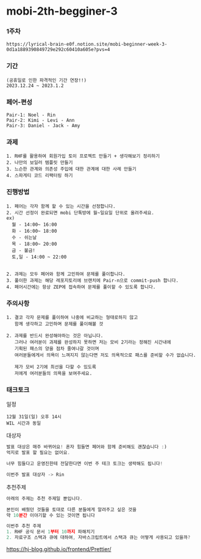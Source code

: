 # mobi-2th-begginer-3

### 1주차

```
https://lyrical-brain-e0f.notion.site/mobi-beginner-week-3-0d1a1889390849729e292c60410a605e?pvs=4
```

### 기간

```
(공휴일로 인한 파격적인 기간 연장!!)
2023.12.24 ~ 2023.1.2
```

### 페어-편성

```
Pair-1: Noel - Rin
Pair-2: Kimi - Levi - Ann
Pair-3: Daniel - Jack - Amy
```

### 과제

```
1. RHF를 활용하여 회원가입 토이 프로젝트 만들기 + 생각해보기 정리하기
2. 나만의 보일러 템플릿 만들기
3. 느슨한 관계와 의존성 주입에 대한 관계에 대한 사례 만들기
4. 스파게티 코드 리팩터링 하기
```

### 진행방법

```
1. 페어는 각자 함께 할 수 있는 시간을 선정합니다.
2. 시간 선정이 완료되면 mobi 단톡방에 월~일요일 단위로 올려주세요.
ex)
  월 - 14:00~ 16:00
  화 - 16:00~ 18:00
  수 - 쉬는날
  목 - 18:00~ 20:00
  금 - 불금!
  토,일 - 14:00 ~ 22:00


2. 과제는 모두 페어와 함께 고민하여 문제를 풀이합니다.
3. 풀이한 과제는 해당 레포지토리에 브랜치에 Pair-n으로 commit-push 합니다.
4. 페어시간에는 항상 ZEP에 접속하여 문제를 풀이할 수 있도록 합니다.
```

### 주의사항

```
1. 결코 각자 문제를 풀이하여 나중에 비교하는 형태로하지 않고
   함께 생각하고 고민하며 문제를 풀이해볼 것

2. 과제를 반드시 완성해야하는 것은 아닙니다.
   그러나 여러분이 과제를 완성하지 못하면 저는 모비 2기라는 정해진 시간내에
   기획된 패스의 양을 점차 줄여나갈 것이며
   여러분들에게서 의욕이 느껴지지 않는다면 저도 의욕적으로 패스를 준비할 수가 없습니다.

   제가 모비 2기에 최선을 다할 수 있도록
   저에게 여러분들의 의욕을 보여주세요.
```

### 태크토크

일정

```
12월 31일(일) 오후 14시
WIL 시간과 동일
```

대상자

```javascript
발표 대상은 매주 바뀌어요! 혼자 힘들면 페어와 함께 준비해도 괜찮습니다 :)
억지로 발표 할 필요는 없어요.

너무 힘들다고 운영진한테 전달한다면 이번 주 테크 토크는 생략해도 됩니다!

이번주 발표 대상자 -> Rin
```

추천주제

```javascript
아래의 주제는 추천 주제일 뿐입니다.

본인이 배웠던 것들을 토대로 다른 분들에게 알려주고 싶은 것을
약 10분간 이야기할 수 있는 것이면 됩니다

이번주 추천 주제
1. RHF 공식 문서 1부터 10까지 파해치기
2. 자료구조 스택과 큐에 대하여, 자바스크립트에서 스택과 큐는 어떻게 사용되고 있을까?
```

https://hj-blog.github.io/frontend/Prettier/
